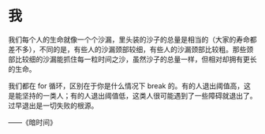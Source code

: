 # 我

我们每个人的生命就像一个个沙漏，里头装的沙子的总量是相当的（大家的寿命都差不多），不同的是，有些人的沙漏颈部较细，有些人的沙漏颈部比较粗。那些颈部比较细的沙漏能抓住每一粒时间之沙，虽然沙子的总量一样，但相对却拥有更长的生命。

我们都在 for 循环，区别在于你是什么情况下 break 的。有的人退出阈值高，这是能坚持的一类人；有的人退出阈值低，这类人很可能遇到了一些障碍就退出了。过早退出是一切失败的根源。

——《暗时间》